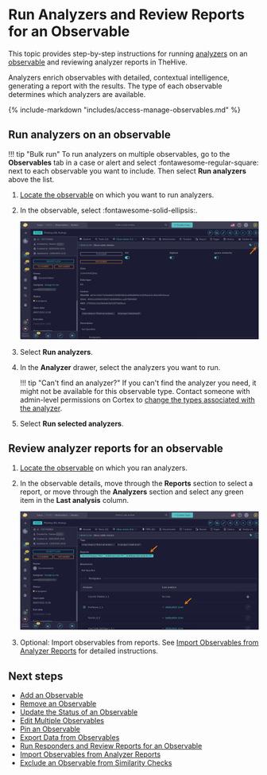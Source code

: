 # Run Analyzers and Review Reports for an Observable

This topic provides step-by-step instructions for running [analyzers](../../../../administration/cortex/about-cortex.md) on an [observable](about-observables.md) and reviewing analyzer reports in TheHive.

Analyzers enrich observables with detailed, contextual intelligence, generating a report with the results. The type of each observable determines which analyzers are available.

{% include-markdown "includes/access-manage-observables.md" %}

## Run analyzers on an observable

!!! tip "Bulk run"
    To run analyzers on multiple observables, go to the **Observables** tab in a case or alert and select :fontawesome-regular-square: next to each observable you want to include. Then select **Run analyzers** above the list.

1. [Locate the observable](../search-for-cases/find-an-observable.md) on which you want to run analyzers.

2. In the observable, select :fontawesome-solid-ellipsis:.

    ![Observable actions](../../../../images/user-guides/analyst-corner/cases/observable-actions.png)

3. Select **Run analyzers**.

4. In the **Analyzer** drawer, select the analyzers you want to run.

    !!! tip "Can't find an analyzer?"
        If you can't find the analyzer you need, it might not be available for this observable type. Contact someone with admin-level permissions on Cortex to [change the types associated with the analyzer](../../../../../cortex/api/how-to-create-an-analyzer.md).

5. Select **Run selected analyzers**.

## Review analyzer reports for an observable

1. [Locate the observable](../search-for-cases/find-an-observable.md) on which you ran analyzers.

2. In the observable details, move through the **Reports** section to select a report, or move through the **Analyzers** section and select any green item in the **Last analysis** column.

    ![Analyzer reports](../../../../images/user-guides/analyst-corner/cases/analyzer-reports.png)

3. Optional: Import observables from reports. See [Import Observables from Analyzer Reports](import-observables-from-analyzer-reports.md) for detailed instructions.

<h2>Next steps</h2>

* [Add an Observable](add-an-observable.md)
* [Remove an Observable](remove-an-observable.md)
* [Update the Status of an Observable](update-an-observable-status.md)
* [Edit Multiple Observables](edit-multiple-observables.md)
* [Pin an Observable](pin-an-observable.md)
* [Export Data from Observables](export-data-observables.md)
* [Run Responders and Review Reports for an Observable](run-responders-on-an-observable.md)
* [Import Observables from Analyzer Reports](import-observables-from-analyzer-reports.md)
* [Exclude an Observable from Similarity Checks](exclude-an-observable-from-similarity-checks.md)
